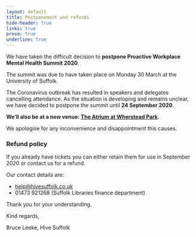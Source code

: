 ```yaml
---
layout: default
title: Postponement and refunds
hide-header: true
links: true
prose: true
underline: true
---
```


We have taken the difficult decision to **postpone Proactive Workplace Mental Health Summit 2020**.

The summit was due to have taken place on Monday 30 March at the University of Suffolk.

The Coronavirus outbreak has resulted in speakers and delegates cancelling attendance. As the situation is developing and remains unclear, we have decided to postpone the summit until **24 September 2020**.

**We’ll also be at a new venue: [The Atrium at Wherstead Park](http://whersteadpark.co.uk/the-atrium-for-events/).**

We apologise for any inconvenience and disappointment this causes.

### Refund policy

If you already have tickets you can either retain them for use in September 2020 or contact us for a refund.

Our contact details are:

- help@hivesuffolk.co.uk
- 01473 921268 (Suffolk Libraries finance department)

Thank you for your understanding.

Kind regards,

Bruce Leeke, Hive Suffolk
